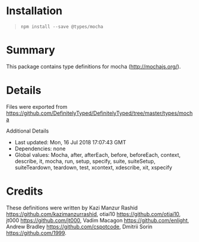# Installation
> `npm install --save @types/mocha`

# Summary
This package contains type definitions for mocha (http://mochajs.org/).

# Details
Files were exported from https://github.com/DefinitelyTyped/DefinitelyTyped/tree/master/types/mocha

Additional Details
 * Last updated: Mon, 16 Jul 2018 17:07:43 GMT
 * Dependencies: none
 * Global values: Mocha, after, afterEach, before, beforeEach, context, describe, it, mocha, run, setup, specify, suite, suiteSetup, suiteTeardown, teardown, test, xcontext, xdescribe, xit, xspecify

# Credits
These definitions were written by Kazi Manzur Rashid <https://github.com/kazimanzurrashid>, otiai10 <https://github.com/otiai10>, jt000 <https://github.com/jt000>, Vadim Macagon <https://github.com/enlight>, Andrew Bradley <https://github.com/cspotcode>, Dmitrii Sorin <https://github.com/1999>.
